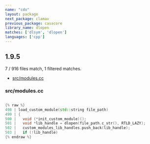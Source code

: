 ```yaml
---
name: "cdo"
layout: package
next_package: clamav
previous_package: casacore
library_name: dlopen
matches: ['dlsym', 'dlopen']
languages: ['cpp']
---
```

## 1.9.5
7 / 916 files match, 1 filtered matches.

 - [src/modules.cc](#srcmodulescc)

### src/modules.cc

```cpp

{% raw %}
498 | load_custom_module(std::string file_path)
499 | {
500 |   void (*init_custom_module)();
501 |   void *lib_handle = dlopen(file_path.c_str(), RTLD_LAZY);
502 |   custom_modules_lib_handles.push_back(lib_handle);
503 |   if (!lib_handle)
{% endraw %}

```